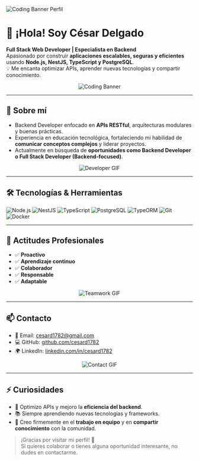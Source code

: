![Coding Banner Perfil](https://res.cloudinary.com/das5wexs7/image/upload/v1759788003/ChatGPT_Image_28_ago_2025_15_36_33_qm4cic.png)
# 👋 ¡Hola! Soy César Delgado

**Full Stack Web Developer | Especialista en Backend**  
Apasionado por construir **aplicaciones escalables, seguras y eficientes** usando **Node.js, NestJS, TypeScript y PostgreSQL**.  
💡 Me encanta optimizar APIs, aprender nuevas tecnologías y compartir conocimiento.

<div align="center">
  <img src="https://media.giphy.com/media/l0Exk8EUzSLsrErEQ/giphy.gif" alt="Coding Banner">
</div>

---

## 🚀 Sobre mí

- Backend Developer enfocado en **APIs RESTful**, arquitecturas modulares y buenas prácticas.  
- Experiencia en educación tecnológica, fortaleciendo mi habilidad de **comunicar conceptos complejos** y liderar proyectos.  
- Actualmente en búsqueda de **oportunidades como Backend Developer o Full Stack Developer (Backend-focused)**.

<div align="center">
  <img src="https://media.giphy.com/media/3o7aD2saalBwwftBIY/giphy.gif" alt="Developer GIF">
</div>

---

## 🛠 Tecnologías & Herramientas

![Node.js](https://img.shields.io/badge/Node.js-339933?style=flat-square&logo=node.js&logoColor=white)
![NestJS](https://img.shields.io/badge/NestJS-E0234E?style=flat-square&logo=nestjs&logoColor=white)
![TypeScript](https://img.shields.io/badge/TypeScript-3178C6?style=flat-square&logo=typescript&logoColor=white)
![PostgreSQL](https://img.shields.io/badge/PostgreSQL-316192?style=flat-square&logo=postgresql&logoColor=white)
![TypeORM](https://img.shields.io/badge/TypeORM-FF2D20?style=flat-square&logo=typeorm&logoColor=white)
![Git](https://img.shields.io/badge/Git-F05032?style=flat-square&logo=git&logoColor=white)
![Docker](https://img.shields.io/badge/Docker-2496ED?style=flat-square&logo=docker&logoColor=white)

---

## 🌟 Actitudes Profesionales

- ✅ **Proactivo**  
- ✅ **Aprendizaje continuo**  
- ✅ **Colaborador**  
- ✅ **Responsable**  
- ✅ **Adaptable**

<div align="center">
  <img src="https://media.giphy.com/media/xUPGcl3ijl57IqDriI/giphy.gif" alt="Teamwork GIF">
</div>

---

## 📫 Contacto

- 📧 Email: [cesard1782@gmail.com](mailto:cesar1782@gmail.com)  
- 💻 GitHub: [github.com/cesard1782](https://github.com/cesard1782)
- 🌍 LinkedIn: [linkedin.com/in/cesard1782](https://linkedin.com/in/cesard1782)

<div align="center">
  <img src="https://media.giphy.com/media/3oEjI6SIIHBdRxXI40/giphy.gif" alt="Contact GIF">
</div>

---

## ⚡ Curiosidades

- 🎯 Optimizo APIs y mejoro la **eficiencia del backend**.  
- 📚 Siempre aprendiendo nuevas tecnologías y frameworks.  
- 🤝 Creo firmemente en el **trabajo en equipo** y en **compartir conocimiento** con la comunidad.  

> ¡Gracias por visitar mi perfil! 🚀  
> Si quieres colaborar o tienes alguna oportunidad interesante, no dudes en contactarme.
